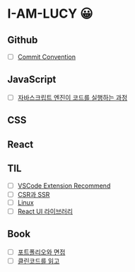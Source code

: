 # I-AM-LUCY 😀

## Github

- [ ] [Commit Convention](https://github.com/Week-I-Learn/I-AM-LUCY/blob/main/Github/Commit%20Convention.md#commit-convention)

## JavaScript

- [ ] [자바스크립트 엔진이 코드를 실행하는 과정](https://github.com/Week-I-Learn/I-AM-LUCY/blob/main/JavaScript/%EC%9E%90%EB%B0%94%EC%8A%A4%ED%81%AC%EB%A6%BD%ED%8A%B8%20%EC%97%94%EC%A7%84%EC%9D%B4%20%EC%BD%94%EB%93%9C%EB%A5%BC%20%EC%8B%A4%ED%96%89%ED%95%98%EB%8A%94%20%EA%B3%BC%EC%A0%95.md#%EC%9E%90%EB%B0%94%EC%8A%A4%ED%81%AC%EB%A6%BD%ED%8A%B8-%EC%97%94%EC%A7%84%EC%9D%B4-%EC%BD%94%EB%93%9C%EB%A5%BC-%EC%8B%A4%ED%96%89%ED%95%98%EB%8A%94-%EA%B3%BC%EC%A0%95)

## CSS


## React

## TIL  

- [ ] [VSCode Extension Recommend](https://github.com/Week-I-Learn/I-AM-LUCY/blob/main/TIL/VSCode%20Extension.md#vscode-extension-recommend)
- [ ] [CSR과 SSR](https://github.com/Week-I-Learn/I-AM-LUCY/blob/main/TIL/CSR%EA%B3%BC%20SSR.md#csrclient-side-rendering%EA%B3%BC-ssrserver-side-rendering)
- [ ] [Linux](https://github.com/Week-I-Learn/I-AM-LUCY/blob/main/TIL/Linux.md#linux)
- [ ] [React UI 라이브러리](https://github.com/Week-I-Learn/I-AM-LUCY/blob/main/TIL/React%20UI%20%EB%9D%BC%EC%9D%B4%EB%B8%8C%EB%9F%AC%EB%A6%AC.md#ui-%EB%9D%BC%EC%9D%B4%EB%B8%8C%EB%9F%AC%EB%A6%AC)

## Book
- [ ] [포트폴리오와 면접](https://github.com/Week-I-Learn/I-AM-LUCY/blob/main/TIL/%ED%8F%AC%ED%8A%B8%ED%8F%B4%EB%A6%AC%EC%98%A4%EC%99%80%20%EB%A9%B4%EC%A0%91.md#%EB%A9%B4%EC%A0%91%EC%9D%84-%EC%9C%84%ED%95%9C-cs-%EC%A0%84%EA%B3%B5%EC%A7%80%EC%8B%9D-%EB%85%B8%ED%8A%B8)
- [ ] [클린코드를 읽고](https://github.com/Week-I-Learn/I-AM-LUCY/blob/main/TIL/Clean%20Code.md#cleancode)
